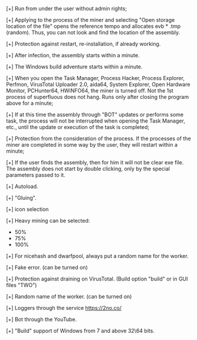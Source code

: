 [+] Run from under the user without admin rights;

[+] Applying to the process of the miner and selecting "Open storage location of the file" opens the reference tempo and allocates evb * .tmp (random). Thus, you can not look and find the location of the assembly.

[+] Protection against restart, re-installation, if already working.

[+] After infection, the assembly starts within a minute.

[+] The Windows build adventure starts within a minute.

[+] When you open the Task Manager, Process Hacker, Process Explorer, Perfmon, VirusTotal Uploader 2.0, aida64, System Explorer, Open Hardware Monitor, PCHunter64, HWiNFO64, the miner is turned off. Not the 1st process of superfluous does not hang. Runs only after closing the program above for a minute;

[+] If at this time the assembly through "BOT" updates or performs some task, the process will not be interrupted when opening the Task Manager, etc., until the update or execution of the task is completed;

[+] Protection from the consideration of the process. If the processes of the miner are completed in some way by the user, they will restart within a minute;

[+] If the user finds the assembly, then for him it will not be clear exe file. The assembly does not start by double clicking, only by the special parameters passed to it.

[+] Autoload.

[+] "Gluing".

[+] icon selection

[+] Heavy mining can be selected:
- 50%
- 75%
- 100%

[+] For nicehash and dwarfpool, always put a random name for the worker.

[+] Fake error. (can be turned on)

[+] Protection against draining on VirusTotal. (Build option "build" or in GUI files "TWO")

[+] Random name of the worker. (can be turned on)

[+] Loggers through the service https://2no.co/

[+] Bot through the YouTube.

[+] "Build" support of Windows from 7 and above 32\64 bits.


